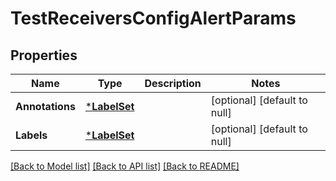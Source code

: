 # TestReceiversConfigAlertParams

## Properties
Name | Type | Description | Notes
------------ | ------------- | ------------- | -------------
**Annotations** | [***LabelSet**](LabelSet.md) |  | [optional] [default to null]
**Labels** | [***LabelSet**](LabelSet.md) |  | [optional] [default to null]

[[Back to Model list]](../README.md#documentation-for-models) [[Back to API list]](../README.md#documentation-for-api-endpoints) [[Back to README]](../README.md)


